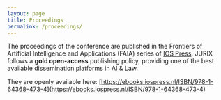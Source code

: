 ```yaml
---
layout: page
title: Proceedings
permalink: /proceedings/
---
```


The proceedings of the conference are published in the Frontiers of Artificial Intelligence and Applications (FAIA) series of [IOS Press](https://www.iospress.com/catalog/book-series/frontiers-in-artificial-intelligence-and-applications). 
JURIX follows a **gold open-access** publishing policy, providing one of the best available dissemination platforms in AI & Law.

They are openly available here: [https://ebooks.iospress.nl/ISBN/978-1-64368-473-4](https://ebooks.iospress.nl/ISBN/978-1-64368-473-4)


